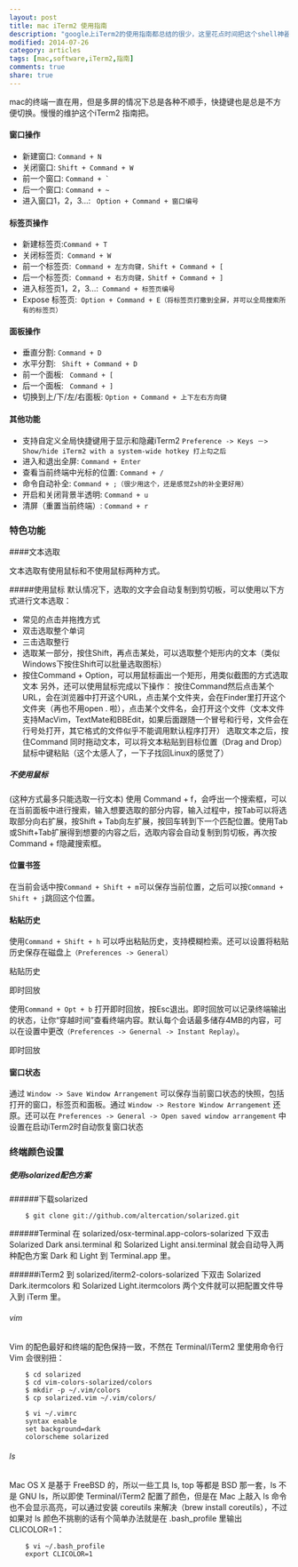 ```yaml
---
layout: post
title: mac iTerm2 使用指南 
description: "google上iTerm2的使用指南都总结的很少，这里花点时间把这个shell神器指南整理一下"
modified: 2014-07-26
category: articles
tags: [mac,software,iTerm2,指南]
comments: true
share: true
---
```


mac的终端一直在用，但是多屏的情况下总是各种不顺手，快捷键也是总是不方便切换。慢慢的维护这个iTerm2 指南把。

#### 窗口操作
* 新建窗口: `Command + N`
* 关闭窗口: `Shift + Command + W`
* 前一个窗口:  `` Command + ` ``
* 后一个窗口: `Command + ~`
* 进入窗口1，2，3...: ` Option + Command + 窗口编号`

#### 标签页操作

* 新建标签页:`Command + T`
* 关闭标签页:` Command + W`
* 前一个标签页:` Command + 左方向键，Shift + Command + [`
* 后一个标签页:` Command + 右方向键，Shitf + Command + ]`
* 进入标签页1，2，3...:` Command + 标签页编号`
* Expose 标签页:` Option + Command + E（将标签页打撒到全屏，并可以全局搜索所有的标签页）`

#### 面板操作

* 垂直分割: `Command + D`
* 水平分割: ` Shift + Command + D`
* 前一个面板: ` Command + [`
* 后一个面板: ` Command + ]`
* 切换到上/下/左/右面板: `Option + Command + 上下左右方向键`

#### 其他功能

* 支持自定义全局快捷键用于显示和隐藏iTerm2 `Preference -> Keys －> Show/hide iTerm2 with a system-wide hotkey 打上勾之后`
* 进入和退出全屏: `Command + Enter`
* 查看当前终端中光标的位置: `Command + /`
* 命令自动补全: `Command + ;（很少用这个，还是感觉Zsh的补全更好用）`
* 开启和关闭背景半透明: `Command + u`
* 清屏（重置当前终端）: `Command + r`


### 特色功能

####文本选取

文本选取有使用鼠标和不使用鼠标两种方式。

#####使用鼠标
默认情况下，选取的文字会自动复制到剪切板，可以使用以下方式进行文本选取：

* 常见的点击并拖拽方式
* 双击选取整个单词
* 三击选取整行
* 选取某一部分，按住Shift，再点击某处，可以选取整个矩形内的文本（类似Windows下按住Shift可以批量选取图标）
* 按住Command + Option，可以用鼠标画出一个矩形，用类似截图的方式选取文本
另外，还可以使用鼠标完成以下操作：
按住Command然后点击某个URL，会在浏览器中打开这个URL，点击某个文件夹，会在Finder里打开这个文件夹（再也不用open . 啦），点击某个文件名，会打开这个文件（文本文件支持MacVim，TextMate和BBEdit，如果后面跟随一个冒号和行号，文件会在行号处打开，其它格式的文件似乎不能调用默认程序打开）
选取文本之后，按住Command 同时拖动文本，可以将文本粘贴到目标位置（Drag and Drop）
鼠标中键粘贴（这个太感人了，一下子找回Linux的感觉了）

##### 不使用鼠标
(这种方式最多只能选取一行文本) 使用 Command + f，会呼出一个搜索框，可以在当前面板中进行搜索，输入想要选取的部分内容，输入过程中，按Tab可以将选取部分向右扩展，按Shift + Tab向左扩展，按回车转到下一个匹配位置。使用Tab或Shift+Tab扩展得到想要的内容之后，选取内容会自动复制到剪切板，再次按Command + f隐藏搜索框。

#### 位置书签

在当前会话中按`Command + Shift + m`可以保存当前位置，之后可以按`Command + Shift + j`跳回这个位置。

#### 粘贴历史

使用`Command + Shift + h` 可以呼出粘贴历史，支持模糊检索。还可以设置将粘贴历史保存在磁盘上`（Preferences -> General）`

粘贴历史

即时回放

使用`Command + Opt + b` 打开即时回放，按Esc退出。即时回放可以记录终端输出的状态，让你“穿越时间”查看终端内容。默认每个会话最多储存4MB的内容，可以在设置中更改`（Preferences -> Genernal -> Instant Replay）`。

即时回放

#### 窗口状态

通过 `Window -> Save Window Arrangement` 可以保存当前窗口状态的快照，包括打开的窗口，标签页和面板。通过 `Window -> Restore Window Arrangement` 还原。还可以在 `Preferences -> General -> Open saved window arrangement` 中设置在启动iTerm2时自动恢复窗口状态


### 终端颜色设置

##### 使用solarized配色方案
######下载solarized  
		
		$ git clone git://github.com/altercation/solarized.git
######Terminal
在 solarized/osx-terminal.app-colors-solarized 下双击 Solarized Dark ansi.terminal 和 Solarized Light ansi.terminal 就会自动导入两种配色方案 Dark 和 Light 到 Terminal.app 里。

######iTerm2
到 solarized/iterm2-colors-solarized 下双击 Solarized Dark.itermcolors 和 Solarized Light.itermcolors 两个文件就可以把配置文件导入到 iTerm 里。

###### vim
Vim 的配色最好和终端的配色保持一致，不然在 Terminal/iTerm2 里使用命令行 Vim 会很别扭：

		$ cd solarized
		$ cd vim-colors-solarized/colors
		$ mkdir -p ~/.vim/colors
		$ cp solarized.vim ~/.vim/colors/		

		$ vi ~/.vimrc
		syntax enable
		set background=dark
		colorscheme solarized  

###### ls

Mac OS X 是基于 FreeBSD 的，所以一些工具 ls, top 等都是 BSD 那一套，ls 不是 GNU ls，所以即使 Terminal/iTerm2 配置了颜色，但是在 Mac 上敲入 ls 命令也不会显示高亮，可以通过安装 coreutils 来解决（brew install coreutils），不过如果对 ls 颜色不挑剔的话有个简单办法就是在 .bash_profile 里输出 CLICOLOR=1：

		$ vi ~/.bash_profile
		export CLICOLOR=1





